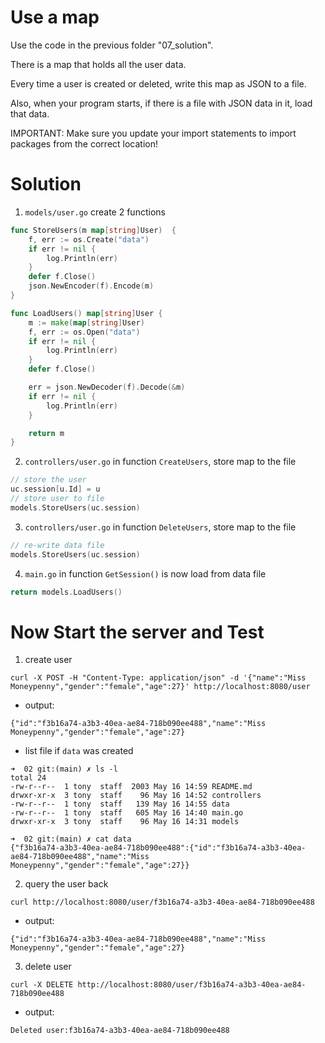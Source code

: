 # Use a map

Use the code in the previous folder "07_solution".

There is a map that holds all the user data.

Every time a user is created or deleted, write this map as JSON to a file.

Also, when your program starts, if there is a file with JSON data in it, load that data.

IMPORTANT:
Make sure you update your import statements to import packages from the correct location!

# Solution
1. ``models/user.go`` create 2 functions

```go
func StoreUsers(m map[string]User)  {
	f, err := os.Create("data")
	if err != nil {
		log.Println(err)
	}
	defer f.Close()
	json.NewEncoder(f).Encode(m)
}

func LoadUsers() map[string]User {
	m := make(map[string]User)
	f, err := os.Open("data")
	if err != nil {
		log.Println(err)
	}
	defer f.Close()

	err = json.NewDecoder(f).Decode(&m)
	if err != nil {
		log.Println(err)
	}

	return m
}
```

2. ``controllers/user.go`` in function ``CreateUsers``, store map to the file

```go
// store the user
uc.session[u.Id] = u
// store user to file
models.StoreUsers(uc.session)
```

3. ``controllers/user.go`` in function ``DeleteUsers``, store map to the file

```go
// re-write data file
models.StoreUsers(uc.session)
```

4. ``main.go`` in function ``GetSession()`` is now load from data file

```go
return models.LoadUsers()
```

# Now Start the server and Test

1. create user
```shell
curl -X POST -H "Content-Type: application/json" -d '{"name":"Miss Moneypenny","gender":"female","age":27}' http://localhost:8080/user
```
- output:
```shell
{"id":"f3b16a74-a3b3-40ea-ae84-718b090ee488","name":"Miss Moneypenny","gender":"female","age":27}
```
- list file if ``data`` was created
```shell
➜  02 git:(main) ✗ ls -l
total 24
-rw-r--r--  1 tony  staff  2003 May 16 14:59 README.md
drwxr-xr-x  3 tony  staff    96 May 16 14:52 controllers
-rw-r--r--  1 tony  staff   139 May 16 14:55 data
-rw-r--r--  1 tony  staff   605 May 16 14:40 main.go
drwxr-xr-x  3 tony  staff    96 May 16 14:31 models

➜  02 git:(main) ✗ cat data
{"f3b16a74-a3b3-40ea-ae84-718b090ee488":{"id":"f3b16a74-a3b3-40ea-ae84-718b090ee488","name":"Miss Moneypenny","gender":"female","age":27}}
```

2. query the user back
```shell
curl http://localhost:8080/user/f3b16a74-a3b3-40ea-ae84-718b090ee488
```
- output:
```shell
{"id":"f3b16a74-a3b3-40ea-ae84-718b090ee488","name":"Miss Moneypenny","gender":"female","age":27}
```
3. delete user
```shell
curl -X DELETE http://localhost:8080/user/f3b16a74-a3b3-40ea-ae84-718b090ee488
```
- output:
```shell
Deleted user:f3b16a74-a3b3-40ea-ae84-718b090ee488
```
